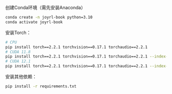 
创建Conda环境（需先安装Anaconda）

```bash
conda create -n joyrl-book python=3.10
conda activate joyrl-book
```

安装Torch：

```bash
# CPU
pip install torch==2.2.1 torchvision==0.17.1 torchaudio==2.2.1
# CUDA 11.8
pip install torch==2.2.1 torchvision==0.17.1 torchaudio==2.2.1 --index-url https://download.pytorch.org/whl/cu118
# CUDA 12.1
pip install torch==2.2.1 torchvision==0.17.1 torchaudio==2.2.1 --index-url https://download.pytorch.org/whl/cu121
```

安装其他依赖：

```bash
pip install -r requirements.txt
```